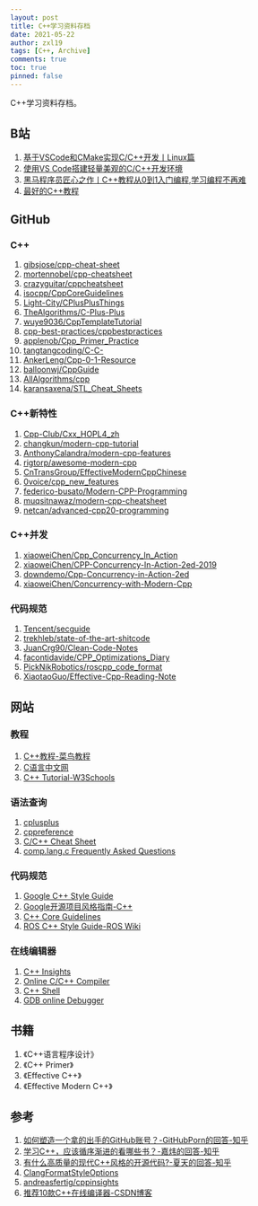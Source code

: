 ```yaml
---
layout: post
title: C++学习资料存档
date: 2021-05-22
author: zxl19
tags: [C++, Archive]
comments: true
toc: true
pinned: false
---
```


C++学习资料存档。

<!-- more -->

## B站

1. [基于VSCode和CMake实现C/C++开发丨Linux篇](https://www.bilibili.com/video/BV1fy4y1b7TC)
2. [使用VS Code搭建轻量美观的C/C++开发环境](https://www.bilibili.com/video/BV1sW411v7VZ)
3. [黑马程序员匠心之作丨C++教程从0到1入门编程,学习编程不再难](https://www.bilibili.com/video/BV1et411b73Z)
4. [最好的C++教程](https://www.bilibili.com/video/BV1VJ411M7WR)

## GitHub

### C++

1. [gibsjose/cpp-cheat-sheet](https://github.com/gibsjose/cpp-cheat-sheet)
2. [mortennobel/cpp-cheatsheet](https://github.com/mortennobel/cpp-cheatsheet)
3. [crazyguitar/cppcheatsheet](https://github.com/crazyguitar/cppcheatsheet)
4. [isocpp/CppCoreGuidelines](https://github.com/isocpp/CppCoreGuidelines)
5. [Light-City/CPlusPlusThings](https://github.com/Light-City/CPlusPlusThings)
6. [TheAlgorithms/C-Plus-Plus](https://github.com/TheAlgorithms/C-Plus-Plus)
7. [wuye9036/CppTemplateTutorial](https://github.com/wuye9036/CppTemplateTutorial)
8. [cpp-best-practices/cppbestpractices](https://github.com/cpp-best-practices/cppbestpractices)
9. [applenob/Cpp_Primer_Practice](https://github.com/applenob/Cpp_Primer_Practice)
10. [tangtangcoding/C-C-](https://github.com/tangtangcoding/C-C-)
11. [AnkerLeng/Cpp-0-1-Resource](https://github.com/AnkerLeng/Cpp-0-1-Resource)
12. [balloonwj/CppGuide](https://github.com/balloonwj/CppGuide)
13. [AllAlgorithms/cpp](https://github.com/AllAlgorithms/cpp)
14. [karansaxena/STL_Cheat_Sheets](https://github.com/karansaxena/STL_Cheat_Sheets)

### C++新特性

1. [Cpp-Club/Cxx_HOPL4_zh](https://github.com/Cpp-Club/Cxx_HOPL4_zh)
2. [changkun/modern-cpp-tutorial](https://github.com/changkun/modern-cpp-tutorial)
3. [AnthonyCalandra/modern-cpp-features](https://github.com/AnthonyCalandra/modern-cpp-features)
4. [rigtorp/awesome-modern-cpp](https://github.com/rigtorp/awesome-modern-cpp)
5. [CnTransGroup/EffectiveModernCppChinese](https://github.com/CnTransGroup/EffectiveModernCppChinese)
6. [0voice/cpp_new_features](https://github.com/0voice/cpp_new_features)
7. [federico-busato/Modern-CPP-Programming](https://github.com/federico-busato/Modern-CPP-Programming)
8. [muqsitnawaz/modern-cpp-cheatsheet](https://github.com/muqsitnawaz/modern-cpp-cheatsheet)
9. [netcan/advanced-cpp20-programming](https://github.com/netcan/advanced-cpp20-programming)

### C++并发

1. [xiaoweiChen/Cpp_Concurrency_In_Action](https://github.com/xiaoweiChen/Cpp_Concurrency_In_Action)
2. [xiaoweiChen/CPP-Concurrency-In-Action-2ed-2019](https://github.com/xiaoweiChen/CPP-Concurrency-In-Action-2ed-2019)
3. [downdemo/Cpp-Concurrency-in-Action-2ed](https://github.com/downdemo/Cpp-Concurrency-in-Action-2ed)
4. [xiaoweiChen/Concurrency-with-Modern-Cpp](https://github.com/xiaoweiChen/Concurrency-with-Modern-Cpp)

### 代码规范

1. [Tencent/secguide](https://github.com/Tencent/secguide)
2. [trekhleb/state-of-the-art-shitcode](https://github.com/trekhleb/state-of-the-art-shitcode)
3. [JuanCrg90/Clean-Code-Notes](https://github.com/JuanCrg90/Clean-Code-Notes)
4. [facontidavide/CPP_Optimizations_Diary](https://github.com/facontidavide/CPP_Optimizations_Diary)
5. [PickNikRobotics/roscpp_code_format](https://github.com/PickNikRobotics/roscpp_code_format)
6. [XiaotaoGuo/Effective-Cpp-Reading-Note](https://github.com/XiaotaoGuo/Effective-Cpp-Reading-Note)

## 网站

### 教程

1. [C++教程-菜鸟教程](https://www.runoob.com/cplusplus/cpp-tutorial.html)
2. [C语言中文网](http://c.biancheng.net)
3. [C++ Tutorial-W3Schools](https://www.w3schools.com/cpp/default.asp)

### 语法查询

1. [cplusplus](http://www.cplusplus.com)
2. [cppreference](https://en.cppreference.com/w/)
3. [C/C++ Cheat Sheet](https://www.cppcheatsheet.com)
4. [comp.lang.c Frequently Asked Questions](https://c-faq.com)

### 代码规范

1. [Google C++ Style Guide](https://google.github.io/styleguide/cppguide.html)
2. [Google开源项目风格指南-C++](https://zh-google-styleguide.readthedocs.io/en/latest/google-cpp-styleguide/contents/)
3. [C++ Core Guidelines](https://isocpp.github.io/CppCoreGuidelines/CppCoreGuidelines.html)
4. [ROS C++ Style Guide-ROS Wiki](http://wiki.ros.org/CppStyleGuide)

### 在线编辑器

1. [C++ Insights](https://cppinsights.io)
2. [Online C/C++ Compiler](https://www.online-cpp.com)
3. [C++ Shell](https://cpp.sh)
4. [GDB online Debugger](https://www.onlinegdb.com)

## 书籍

1. 《C++语言程序设计》
2. 《C++ Primer》
3. 《Effective C++》
4. 《Effective Modern C++》

## 参考

1. [如何塑造一个拿的出手的GitHub账号？-GitHubPorn的回答-知乎](https://www.zhihu.com/question/47567490/answer/1866897272)
2. [学习C++，应该循序渐进的看哪些书？-嘉炜的回答-知乎](https://www.zhihu.com/question/20410487/answer/15055637)
3. [有什么高质量的现代C++风格的开源代码?-夏天的回答-知乎](https://www.zhihu.com/question/23153437/answer/1962068242)
4. [ClangFormatStyleOptions](https://clang.llvm.org/docs/ClangFormatStyleOptions.html)
5. [andreasfertig/cppinsights](https://github.com/andreasfertig/cppinsights)
6. [推荐10款C++在线编译器-CSDN博客](https://blog.csdn.net/cool99781/article/details/104516581)
